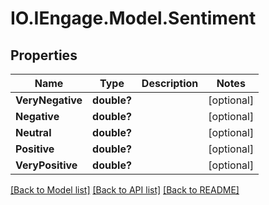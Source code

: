 # IO.IEngage.Model.Sentiment
## Properties

Name | Type | Description | Notes
------------ | ------------- | ------------- | -------------
**VeryNegative** | **double?** |  | [optional] 
**Negative** | **double?** |  | [optional] 
**Neutral** | **double?** |  | [optional] 
**Positive** | **double?** |  | [optional] 
**VeryPositive** | **double?** |  | [optional] 

[[Back to Model list]](../README.md#documentation-for-models) [[Back to API list]](../README.md#documentation-for-api-endpoints) [[Back to README]](../README.md)

